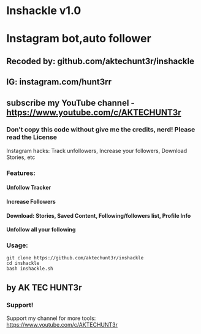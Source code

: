 # Inshackle v1.0
# Instagram bot,auto follower
## Recoded by: github.com/aktechunt3r/inshackle

## IG: instagram.com/hunt3rr
## subscribe my YouTube channel - https://www.youtube.com/c/AKTECHUNT3r
### Don't copy this code without give me the credits, nerd! Please read the License 

Instagram hacks: Track unfollowers, Increase your followers, Download Stories, etc

### Features:
#### Unfollow Tracker
#### Increase Followers
#### Download: Stories, Saved Content, Following/followers list, Profile Info
#### Unfollow all your following


### Usage:
```
git clone https://github.com/aktechunt3r/inshackle
cd inshackle
bash inshackle.sh
```

## by AK TEC HUNT3r



### Support!
Support my channel for more tools: https://www.youtube.com/c/AKTECHUNT3r

